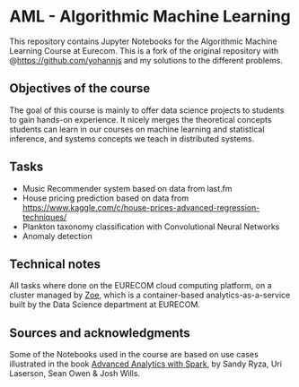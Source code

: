 # AML - Algorithmic Machine Learning
This repository contains Jupyter Notebooks for the Algorithmic Machine Learning Course at Eurecom. This is a fork of the original repository with @https://github.com/yohannjs and my solutions to the different problems. 

## Objectives of the course
The goal of this course is mainly to offer data science projects to students to gain hands-on experience. It nicely merges the theoretical concepts students can learn in our courses on machine learning and statistical inference, and systems concepts we teach in distributed systems.

## Tasks
- Music Recommender system based on data from last.fm
- House pricing prediction based on data from https://www.kaggle.com/c/house-prices-advanced-regression-techniques/
- Plankton taxonomy classification with Convolutional Neural Networks
- Anomaly detection 

## Technical notes
All tasks where done on the EURECOM cloud computing platform, on a cluster managed by [Zoe](http://zoe-analytics.eu/), which is a container-based analytics-as-a-service built by the Data Science department at EURECOM. 

## Sources and acknowledgments
Some of the Notebooks used in the course are based on use cases illustrated in the book [Advanced Analytics with Spark](http://shop.oreilly.com/product/0636920035091.do), by Sandy Ryza, Uri Laserson, Sean Owen & Josh Wills.

